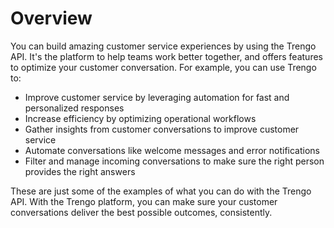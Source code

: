 # Overview

You can build amazing customer service experiences by using the Trengo API.
It's the platform to help teams work better together, and offers features to
optimize your customer conversation. For example, you can use Trengo to:

- Improve customer service by leveraging automation for fast and personalized
  responses
- Increase efficiency by optimizing operational workflows
- Gather insights from customer conversations to improve customer service
- Automate conversations like welcome messages and error notifications
- Filter and manage incoming conversations to make sure the right person
  provides the right answers

These are just some of the examples of what you can do with the Trengo API.
With the Trengo platform, you can make sure your customer conversations deliver
the best possible outcomes, consistently.
